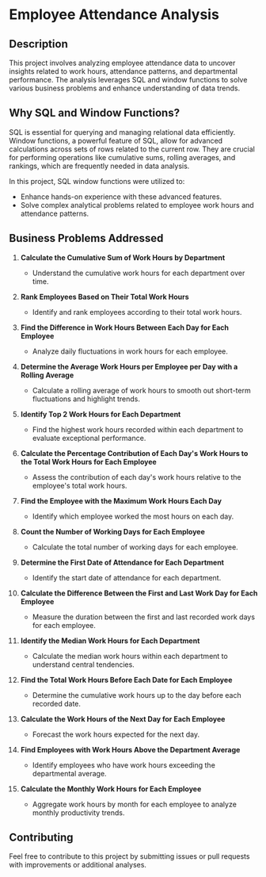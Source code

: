 # Employee Attendance Analysis

## Description

This project involves analyzing employee attendance data to uncover insights related to work hours, attendance patterns, and departmental performance. The analysis leverages SQL and window functions to solve various business problems and enhance understanding of data trends.

## Why SQL and Window Functions?

SQL is essential for querying and managing relational data efficiently. Window functions, a powerful feature of SQL, allow for advanced calculations across sets of rows related to the current row. They are crucial for performing operations like cumulative sums, rolling averages, and rankings, which are frequently needed in data analysis.

In this project, SQL window functions were utilized to:
- Enhance hands-on experience with these advanced features.
- Solve complex analytical problems related to employee work hours and attendance patterns.

## Business Problems Addressed

1. **Calculate the Cumulative Sum of Work Hours by Department**
   - Understand the cumulative work hours for each department over time.

2. **Rank Employees Based on Their Total Work Hours**
   - Identify and rank employees according to their total work hours.

3. **Find the Difference in Work Hours Between Each Day for Each Employee**
   - Analyze daily fluctuations in work hours for each employee.

4. **Determine the Average Work Hours per Employee per Day with a Rolling Average**
   - Calculate a rolling average of work hours to smooth out short-term fluctuations and highlight trends.

5. **Identify Top 2 Work Hours for Each Department**
   - Find the highest work hours recorded within each department to evaluate exceptional performance.

6. **Calculate the Percentage Contribution of Each Day's Work Hours to the Total Work Hours for Each Employee**
   - Assess the contribution of each day's work hours relative to the employee's total work hours.

7. **Find the Employee with the Maximum Work Hours Each Day**
   - Identify which employee worked the most hours on each day.

8. **Count the Number of Working Days for Each Employee**
   - Calculate the total number of working days for each employee.

9. **Determine the First Date of Attendance for Each Department**
   - Identify the start date of attendance for each department.

10. **Calculate the Difference Between the First and Last Work Day for Each Employee**
    - Measure the duration between the first and last recorded work days for each employee.

11. **Identify the Median Work Hours for Each Department**
    - Calculate the median work hours within each department to understand central tendencies.

12. **Find the Total Work Hours Before Each Date for Each Employee**
    - Determine the cumulative work hours up to the day before each recorded date.

13. **Calculate the Work Hours of the Next Day for Each Employee**
    - Forecast the work hours expected for the next day.

14. **Find Employees with Work Hours Above the Department Average**
    - Identify employees who have work hours exceeding the departmental average.

15. **Calculate the Monthly Work Hours for Each Employee**
    - Aggregate work hours by month for each employee to analyze monthly productivity trends.

## Contributing

Feel free to contribute to this project by submitting issues or pull requests with improvements or additional analyses.

